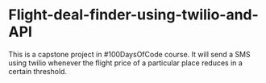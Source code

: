 # Flight-deal-finder-using-twilio-and-API
This is a capstone project in #100DaysOfCode course. It will send a SMS using twilio whenever the flight price of a particular place reduces in a certain threshold.
